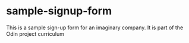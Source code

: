 # sample-signup-form
This is a sample sign-up form for an imaginary company. It is part of the Odin project curriculum 

